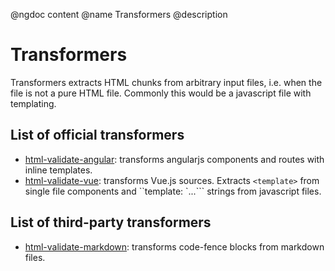 @ngdoc content
@name Transformers
@description

# Transformers

Transformers extracts HTML chunks from arbitrary input files, i.e. when the file
is not a pure HTML file. Commonly this would be a javascript file with
templating.

## List of official transformers

- [html-validate-angular]: transforms angularjs components and routes with inline templates.
- [html-validate-vue]: transforms Vue.js sources. Extracts `<template>` from single file components and
  ``template: `...``` strings from javascript files.

[html-validate-angular]: https://www.npmjs.com/package/html-validate-angular
[html-validate-vue]: https://www.npmjs.com/package/html-validate-vue

## List of third-party transformers

- [html-validate-markdown]: transforms code-fence blocks from markdown files.

[html-validate-markdown]: https://www.npmjs.com/package/html-validate-markdown
